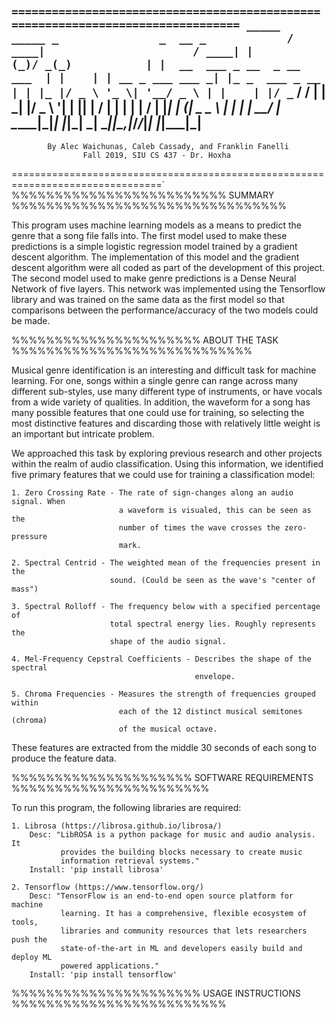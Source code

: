 `================================================================================
      _____                        _____ _               _  __ _           
     / ____|                      / ____| |             (_)/ _(_)          
    | |  __  ___ _ __  _ __ ___  | |    | | __ _ ___ ___ _| |_ _  ___ _ __ 
    | | |_ |/ _ \ '_ \| '__/ _ \ | |    | |/ _` / __/ __| |  _| |/ _ \ '__|
    | |__| |  __/ | | | | |  __/ | |____| | (_| \__ \__ \ | | | |  __/ |   
     \_____|\___|_| |_|_|  \___|  \_____|_|\__,_|___/___/_|_| |_|\___|_|                                             
--------------------------------------------------------------------------------
            By Alec Waichunas, Caleb Cassady, and Franklin Fanelli
                    Fall 2019, SIU CS 437 - Dr. Hoxha
================================================================================`
%%%%%%%%%%%%%%%%%%%%%%%%%        SUMMARY        %%%%%%%%%%%%%%%%%%%%%%%%%%%%%%%%

This program uses machine learning models as a means to predict the genre that
a song file falls into. 
The first model used to make these predictions is a simple logistic regression 
model trained by a gradient descent algorithm. The implementation of this model 
and the gradient descent algorithm were all coded as part of the development of 
this project.
The second model used to make genre predictions is a Dense Neural Network of
five layers. This network was implemented using the Tensorflow library and was
trained on the same data as the first model so that comparisons between the
performance/accuracy of the two models could be made.


%%%%%%%%%%%%%%%%%%%%%%        ABOUT THE TASK        %%%%%%%%%%%%%%%%%%%%%%%%%%%%

Musical genre identification is an interesting and difficult task for machine
learning. For one, songs within a single genre can range across many different
sub-styles, use many different type of instruments, or have vocals from a wide
variety of qualities. In addition, the waveform for a song has many possible
features that one could use for training, so selecting the most distinctive
features and discarding those with relatively little weight is an important but
intricate problem.

We approached this task by exploring previous research and other projects within
the realm of audio classification. Using this information, we identified five
primary features that we could use for training a classification model:

    1. Zero Crossing Rate - The rate of sign-changes along an audio signal. When
                            a waveform is visualed, this can be seen as the
                            number of times the wave crosses the zero-pressure
                            mark.
            
    2. Spectral Centrid - The weighted mean of the frequencies present in the
                          sound. (Could be seen as the wave's "center of mass")

    3. Spectral Rolloff - The frequency below with a specified percentage of
                          total spectral energy lies. Roughly represents the
                          shape of the audio signal.
    
    4. Mel-Frequency Cepstral Coefficients - Describes the shape of the spectral
                                             envelope.
                                             
    5. Chroma Frequencies - Measures the strength of frequencies grouped within
                            each of the 12 distinct musical semitones (chroma)
                            of the musical octave.

These features are extracted from the middle 30 seconds of each song to produce
the feature data.


%%%%%%%%%%%%%%%%%%%%%       SOFTWARE REQUIREMENTS        %%%%%%%%%%%%%%%%%%%%%%%

To run this program, the following libraries are required:

    1. Librosa (https://librosa.github.io/librosa/)
        Desc: "LibROSA is a python package for music and audio analysis. It 
               provides the building blocks necessary to create music 
               information retrieval systems."
        Install: 'pip install librosa'
    
    2. Tensorflow (https://www.tensorflow.org/)
        Desc: "TensorFlow is an end-to-end open source platform for machine 
               learning. It has a comprehensive, flexible ecosystem of tools, 
               libraries and community resources that lets researchers push the 
               state-of-the-art in ML and developers easily build and deploy ML 
               powered applications."
        Install: 'pip install tensorflow'


%%%%%%%%%%%%%%%%%%%%%%       USAGE INSTRUCTIONS        %%%%%%%%%%%%%%%%%%%%%%%%%

